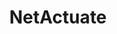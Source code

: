 ---
blog: https://netactuate.com/blog
codehost: https://github.com/https://github.com/hostvirtual
facebook: https://facebook.com/netactuate
linkedin: https://linkedin.com/company/netactuate-inc
logohandle: netactuate
sort: netactuate
title: NetActuate
twitter: https://x.com/netactuate
website: https://www.netactuate.com/
---